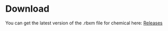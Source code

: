# Download

You can get the latest version of the .rbxm file for chemical here:
[Releases](https://github.com/Sovvie/Chemical/releases)
